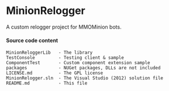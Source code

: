 # MinionRelogger #

A custom relogger project for MMOMinion bots. 

#### Source code content ####

```
MinionReloggerLib   - The library
TestConsole         - Testing client & sample
ComponentTest       - Custom component extension sample
packages            - NUGet packages, DLLs are not included
LICENSE.md          - The GPL license
MinionRelogger.sln  - The Visual Studio (2012) solution file
README.md           - This file
```

